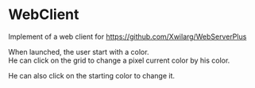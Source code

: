 # WebClient
Implement of a web client for https://github.com/Xwilarg/WebServerPlus

When launched, the user start with a color.<br/>
He can click on the grid to change a pixel current color by his color.

He can also click on the starting color to change it.
